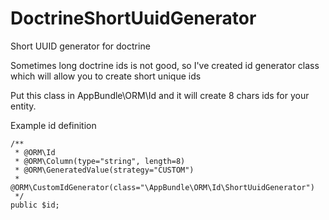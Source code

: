 # DoctrineShortUuidGenerator
Short UUID generator for doctrine

Sometimes long doctrine ids is not good, so I've created id generator class which will allow you to create short unique ids

Put this class in AppBundle\ORM\Id and it will create 8 chars ids for your entity.

Example id definition

	/**
	 * @ORM\Id
	 * @ORM\Column(type="string", length=8)
	 * @ORM\GeneratedValue(strategy="CUSTOM")
	 * @ORM\CustomIdGenerator(class="\AppBundle\ORM\Id\ShortUuidGenerator")
	 */
	public $id;